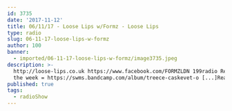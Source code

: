 ```yaml
---
id: 3735
date: '2017-11-12'
title: 06/11/17 - Loose Lips w/Formz - Loose Lips
type: radio
slug: 06-11-17-loose-lips-w-formz
author: 100
banner:
  - imported/06-11-17-loose-lips-w-formz/image3735.jpeg
description: >-
  http://loose-lips.co.uk https://www.facebook.com/FORMZLDN 199radio Release of
  the week = https://swms.bandcamp.com/album/treece-caskevet-o [...]Read More...
published: true
tags:
  - radioShow
---
```

